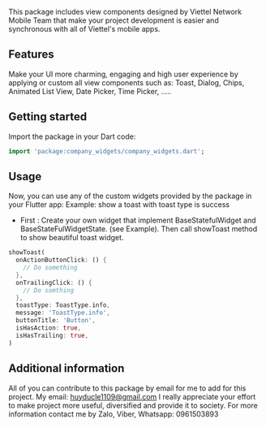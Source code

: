 This package includes view components designed by Viettel Network Mobile Team that make your project
development is easier and synchronous with all of Viettel's mobile apps.

## Features
Make your UI more charming, engaging and high user experience by applying or custom all view components such as:
Toast, Dialog, Chips, Animated List View, Date Picker, Time Picker, .....

## Getting started

Import the package in your Dart code:

```dart
import 'package:company_widgets/company_widgets.dart';
```

## Usage

Now, you can use any of the custom widgets provided by the package in your Flutter app:
Example: show a toast with toast type is success

- First : Create your own widget that implement BaseStatefulWidget and BaseStateFulWidgetState.
(see Example). Then call showToast method to show beautiful toast widget.

```dart
showToast(
  onActionButtonClick: () {
    // Do something
  },
  onTrailingClick: () {
    // Do somthing
  },
  toastType: ToastType.info,
  message: 'ToastType.info',
  buttonTitle: 'Button',
  isHasAction: true,
  isHasTrailing: true,
)
```

## Additional information
All of you can contribute to this package by email for me to add for this project. 
My email: huyducle1109@gmail.com
I really appreciate your effort to make project more useful, diversified and provide it to society.
For more information contact me by Zalo, Viber, Whatsapp: 0961503893
